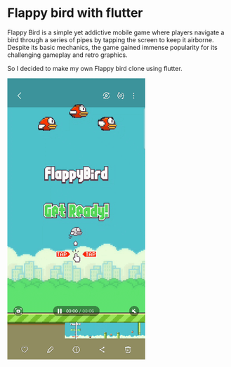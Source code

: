 
# Flappy bird with flutter

Flappy Bird is a simple yet addictive mobile game where players navigate a bird through a series of pipes by tapping the screen to keep it airborne. Despite its basic mechanics, the game gained immense popularity for its challenging gameplay and retro graphics.

So I decided to make my own Flappy bird clone using flutter.

<img src="https://github.com/Onnesok/flappy-bird/blob/main/assets/others/my_flappy_bird.gif" alt="Avatar" clas="center">

